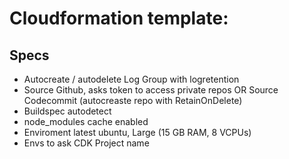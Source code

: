 # Cloudformation template:

## Specs

- Autocreate / autodelete Log Group with logretention
- Source Github, asks token to access private repos OR Source Codecommit (autocreaste repo with RetainOnDelete)
- Buildspec autodetect
- node_modules cache enabled
- Enviroment latest ubuntu, Large (15 GB RAM, 8 VCPUs)
- Envs to ask CDK Project name
